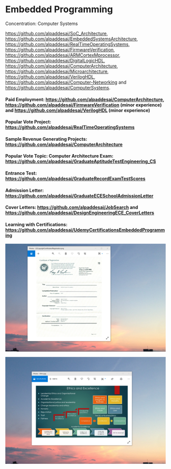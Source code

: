 # Embedded Programming

Concentration: Computer Systems

https://github.com/alpaddesai/SoC_Architecture, https://github.com/alpaddesai/EmbeddedSystemsArchitecture, https://github.com/alpaddesai/RealTimeOperatingSystems, https://github.com/alpaddesai/FirmwareVerification,  https://github.com/alpaddesai/ARMCortexMprocessor, https://github.com/alpaddesai/DigitalLogicHDL, https://github.com/alpaddesai/ComputerArchitecture, https://github.com/alpaddesai/Microarchitecture, https://github.com/alpaddesai/VerilogHDL,  https://github.com/alpaddesai/Computer-Networking and https://github.com/alpaddesai/ComputerSystems. 

#### Paid Employment: https://github.com/alpaddesai/ComputerArchitecture, https://github.com/alpaddesai/FirmwareVerification (minor experience) and https://github.com/alpaddesai/VerilogHDL (minor experience) 
#### Popular Vote Project: https://github.com/alpaddesai/RealTimeOperatingSystems
#### Sample Revenue Generating Projects: https://github.com/alpaddesai/ComputerArchitecture
#### Popular Vote Topic: Computer Architecture Exam: https://github.com/alpaddesai/GraduateAptitudeTestEngineering_CS
#### Entrance Test: https://github.com/alpaddesai/GraduateRecordExamTestScores
#### Admission Letter: https://github.com/alpaddesai/GraduateECESchoolAdmissionLetter
#### Cover Letters: https://github.com/alpaddesai/JobSearch and https://github.com/alpaddesai/DesignEngineeringECE_CoverLetters
#### Learning with Certifications: https://github.com/alpaddesai/UdemyCertificationsEmbeddedProgramming

![image](USCopyrightCertificate.png)

![image](EthicsandExcellence.png)
